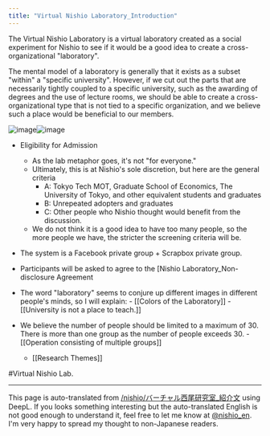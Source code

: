 ```yaml
---
title: "Virtual Nishio Laboratory_Introduction"
---
```


The Virtual Nishio Laboratory is a virtual laboratory created as a social experiment for Nishio to see if it would be a good idea to create a cross-organizational "laboratory".

The mental model of a laboratory is generally that it exists as a subset "within" a "specific university". However, if we cut out the parts that are necessarily tightly coupled to a specific university, such as the awarding of degrees and the use of lecture rooms, we should be able to create a cross-organizational type that is not tied to a specific organization, and we believe such a place would be beneficial to our members.

![image](https://gyazo.com/d6afc068469ac436a487f98fb112fd3b/thumb/1000)![image](https://gyazo.com/c6b70c7719d03cdcb9e8d01cade8383d/thumb/1000)

- Eligibility for Admission
    - As the lab metaphor goes, it's not "for everyone."
    - Ultimately, this is at Nishio's sole discretion, but here are the general criteria
        - A: Tokyo Tech MOT, Graduate School of Economics, The University of Tokyo, and other equivalent students and graduates
        - B: Unrepeated adopters and graduates
        - C: Other people who Nishio thought would benefit from the discussion.
    - We do not think it is a good idea to have too many people, so the more people we have, the stricter the screening criteria will be.

- The system is a Facebook private group + Scrapbox private group.
- Participants will be asked to agree to the [Nishio Laboratory_Non-disclosure Agreement
- The word "laboratory" seems to conjure up different images in different people's minds, so I will explain:
        - [[Colors of the Laboratory]]
        - [[University is not a place to teach.]]
- We believe the number of people should be limited to a maximum of 30. There is more than one group as the number of people exceeds 30.
        - [[Operation consisting of multiple groups]]
    - [[Research Themes]]


#Virtual Nishio Lab.

---
This page is auto-translated from [/nishio/バーチャル西尾研究室_紹介文](https://scrapbox.io/nishio/バーチャル西尾研究室_紹介文) using DeepL. If you looks something interesting but the auto-translated English is not good enough to understand it, feel free to let me know at [@nishio_en](https://twitter.com/nishio_en). I'm very happy to spread my thought to non-Japanese readers.